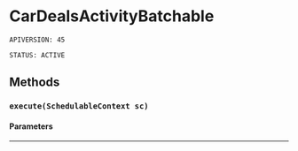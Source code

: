 # CarDealsActivityBatchable

`APIVERSION: 45`

`STATUS: ACTIVE`

## Methods

### `execute(SchedulableContext sc)`

#### Parameters

***
